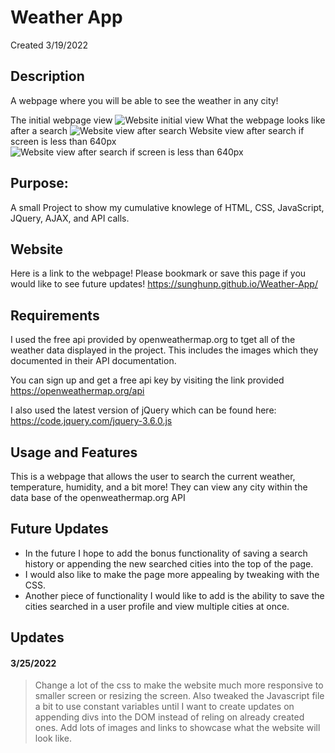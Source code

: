 # Weather App
Created 3/19/2022

## Description
A webpage where you will be able to see the weather in any city!

The initial webpage view 
![Website initial view](https://i.imgur.com/bNRD2ue.png "Website Initial")
What the webpage looks like after a search 
![Website view after search](https://i.imgur.com/PyPS6ro.png "Website")
Website view after search if screen is less than 640px
![Website view after search if screen is less than 640px](https://i.imgur.com/3qklDnL.png "Website")
## Purpose:
A small Project to show my cumulative knowlege of HTML, CSS, JavaScript, JQuery, AJAX, and API calls.  

## Website
Here is a link to the webpage! Please bookmark or save this page if you would like to see future updates!
https://sunghunp.github.io/Weather-App/

## Requirements 
I used the free api provided by openweathermap.org to tget all of the weather data displayed in the project. This includes the images which they documented in their API documentation.

You can sign up and get a free api key by visiting the link provided
https://openweathermap.org/api

I also used the latest version of jQuery which can be found here: https://code.jquery.com/jquery-3.6.0.js

## Usage and Features
This is a webpage that allows the user to search the current weather, temperature, humidity, and a bit more! They can view any city within the data base of the openweathermap.org API

## Future Updates
- In the future I hope to add the bonus functionality of saving a search history or appending the new searched cities into the top of the page. 
- I would also like to make the page more appealing by tweaking with the CSS. 
- Another piece of functionality I would like to add is the ability to save the cities searched in a user profile and view multiple cities at once. 

## Updates
#### 3/25/2022
> Change a lot of the css to make the website much more responsive to smaller screen or resizing the screen. Also tweaked the Javascript file a bit to use constant variables until I want to create updates on appending divs into the DOM instead of reling on already created ones. Add lots of images and links to showcase what the website will look like. 
